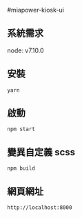 #miapower-kiosk-ui


## 系統需求

node: v7.10.0

## 安裝

```
yarn
```

## 啟動

```
npm start
```

## 變異自定義 scss 

```
npm build
```

## 網頁網址

`http://localhost:8000`


